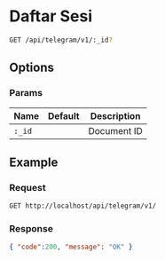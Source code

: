 # Daftar Sesi

<!--
@category Session
-->

```bash
GET /api/telegram/v1/:_id?
```

## Options

### Params

Name | Default | Description
--- | --- | ---
`:_id` |  | Document ID

## Example

### Request

```bash
GET http://localhost/api/telegram/v1/
```

### Response

```json
{ "code":200, "message": "OK" }
```